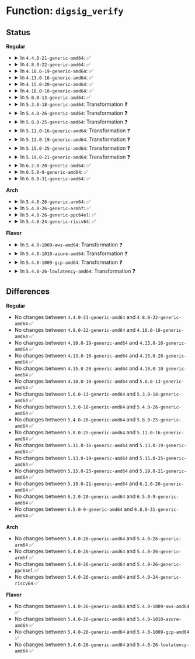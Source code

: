 # Function: <code>digsig_verify</code>

## Status
<b>Regular</b>
<ul>
<li>
<details>
<summary>In <code>4.4.0-21-generic-amd64</code>: ✅</summary>

```c
int digsig_verify(struct key * keyring, const char * sig, int siglen, const char * data, int datalen)
```

```json
{
  "name": "digsig_verify",
  "collision_type": "Unique Global",
  "inline_type": "No",
  "funcs": [
    {
      "addr": 18446744071583143680,
      "name": "digsig_verify",
      "external": true,
      "loc": "lib/digsig.c:190",
      "file": "lib/digsig.c",
      "inline": "seen, unknown",
      "caller_inline": [],
      "caller_func": [
        "security/integrity/digsig.c:integrity_digsig_verify"
      ]
    }
  ],
  "symbols": [
    {
      "addr": 18446744071583143680,
      "name": "digsig_verify",
      "section": ".text",
      "bind": "STB_GLOBAL",
      "size": 1293
    }
  ]
}
```
</details>
</li>
<li>
<details>
<summary>In <code>4.8.0-22-generic-amd64</code>: ✅</summary>

```c
int digsig_verify(struct key * keyring, const char * sig, int siglen, const char * data, int datalen)
```

```json
{
  "name": "digsig_verify",
  "collision_type": "Unique Global",
  "inline_type": "No",
  "funcs": [
    {
      "addr": 18446744071583437936,
      "name": "digsig_verify",
      "external": true,
      "loc": "lib/digsig.c:196",
      "file": "lib/digsig.c",
      "inline": "seen, unknown",
      "caller_inline": [],
      "caller_func": [
        "security/integrity/digsig.c:integrity_digsig_verify"
      ]
    }
  ],
  "symbols": [
    {
      "addr": 18446744071583437936,
      "name": "digsig_verify",
      "section": ".text",
      "bind": "STB_GLOBAL",
      "size": 1381
    }
  ]
}
```
</details>
</li>
<li>
<details>
<summary>In <code>4.10.0-19-generic-amd64</code>: ✅</summary>

```c
int digsig_verify(struct key * keyring, const char * sig, int siglen, const char * data, int datalen)
```

```json
{
  "name": "digsig_verify",
  "collision_type": "Unique Global",
  "inline_type": "No",
  "funcs": [
    {
      "addr": 18446744071583563664,
      "name": "digsig_verify",
      "external": true,
      "loc": "lib/digsig.c:196",
      "file": "lib/digsig.c",
      "inline": "seen, unknown",
      "caller_inline": [],
      "caller_func": [
        "security/integrity/digsig.c:integrity_digsig_verify"
      ]
    }
  ],
  "symbols": [
    {
      "addr": 18446744071583563664,
      "name": "digsig_verify",
      "section": ".text",
      "bind": "STB_GLOBAL",
      "size": 1381
    }
  ]
}
```
</details>
</li>
<li>
<details>
<summary>In <code>4.13.0-16-generic-amd64</code>: ✅</summary>

```c
int digsig_verify(struct key * keyring, const char * sig, int siglen, const char * data, int datalen)
```

```json
{
  "name": "digsig_verify",
  "collision_type": "Unique Global",
  "inline_type": "No",
  "funcs": [
    {
      "addr": 18446744071583601200,
      "name": "digsig_verify",
      "external": true,
      "loc": "lib/digsig.c:196",
      "file": "lib/digsig.c",
      "inline": "seen, unknown",
      "caller_inline": [],
      "caller_func": [
        "security/integrity/digsig.c:integrity_digsig_verify"
      ]
    }
  ],
  "symbols": [
    {
      "addr": 18446744071583601200,
      "name": "digsig_verify",
      "section": ".text",
      "bind": "STB_GLOBAL",
      "size": 1378
    }
  ]
}
```
</details>
</li>
<li>
<details>
<summary>In <code>4.15.0-20-generic-amd64</code>: ✅</summary>

```c
int digsig_verify(struct key * keyring, const char * sig, int siglen, const char * data, int datalen)
```

```json
{
  "name": "digsig_verify",
  "collision_type": "Unique Global",
  "inline_type": "No",
  "funcs": [
    {
      "addr": 18446744071583847280,
      "name": "digsig_verify",
      "external": true,
      "loc": "lib/digsig.c:202",
      "file": "lib/digsig.c",
      "inline": "seen, unknown",
      "caller_inline": [],
      "caller_func": [
        "security/integrity/digsig.c:integrity_digsig_verify"
      ]
    }
  ],
  "symbols": [
    {
      "addr": 18446744071583847280,
      "name": "digsig_verify",
      "section": ".text",
      "bind": "STB_GLOBAL",
      "size": 1394
    }
  ]
}
```
</details>
</li>
<li>
<details>
<summary>In <code>4.18.0-10-generic-amd64</code>: ✅</summary>

```c
int digsig_verify(struct key * keyring, const char * sig, int siglen, const char * data, int datalen)
```

```json
{
  "name": "digsig_verify",
  "collision_type": "Unique Global",
  "inline_type": "No",
  "funcs": [
    {
      "addr": 18446744071584047696,
      "name": "digsig_verify",
      "external": true,
      "loc": "lib/digsig.c:202",
      "file": "lib/digsig.c",
      "inline": "seen, unknown",
      "caller_inline": [],
      "caller_func": [
        "security/integrity/digsig.c:integrity_digsig_verify"
      ]
    }
  ],
  "symbols": [
    {
      "addr": 18446744071584047696,
      "name": "digsig_verify",
      "section": ".text",
      "bind": "STB_GLOBAL",
      "size": 1400
    }
  ]
}
```
</details>
</li>
<li>
<details>
<summary>In <code>5.0.0-13-generic-amd64</code>: ✅</summary>

```c
int digsig_verify(struct key * keyring, const char * sig, int siglen, const char * data, int datalen)
```

```json
{
  "name": "digsig_verify",
  "collision_type": "Unique Global",
  "inline_type": "No",
  "funcs": [
    {
      "addr": 18446744071584130640,
      "name": "digsig_verify",
      "external": true,
      "loc": "lib/digsig.c:202",
      "file": "lib/digsig.c",
      "inline": "seen, unknown",
      "caller_inline": [],
      "caller_func": [
        "security/integrity/digsig.c:integrity_digsig_verify"
      ]
    }
  ],
  "symbols": [
    {
      "addr": 18446744071584130640,
      "name": "digsig_verify",
      "section": ".text",
      "bind": "STB_GLOBAL",
      "size": 1411
    }
  ]
}
```
</details>
</li>
<li>
<details>
<summary>In <code>5.3.0-18-generic-amd64</code>: Transformation ❓</summary>

```c
int digsig_verify(struct key * keyring, const char * sig, int siglen, const char * data, int datalen)
```

```json
{
  "name": "digsig_verify",
  "collision_type": "Unique Global",
  "inline_type": "No",
  "funcs": [
    {
      "addr": 0,
      "name": "digsig_verify",
      "external": true,
      "loc": "lib/digsig.c:199",
      "file": "lib/digsig.c",
      "inline": "seen, unknown",
      "caller_inline": [],
      "caller_func": [
        "security/integrity/digsig.c:integrity_digsig_verify"
      ]
    }
  ],
  "symbols": [
    {
      "addr": 18446744071584322357,
      "name": "digsig_verify.cold",
      "section": ".text",
      "bind": "STB_LOCAL",
      "size": 24
    },
    {
      "addr": 18446744071584321952,
      "name": "digsig_verify",
      "section": ".text",
      "bind": "STB_GLOBAL",
      "size": 405
    }
  ]
}
```
</details>
</li>
<li>
<details>
<summary>In <code>5.4.0-26-generic-amd64</code>: Transformation ❓</summary>

```c
int digsig_verify(struct key * keyring, const char * sig, int siglen, const char * data, int datalen)
```

```json
{
  "name": "digsig_verify",
  "collision_type": "Unique Global",
  "inline_type": "No",
  "funcs": [
    {
      "addr": 0,
      "name": "digsig_verify",
      "external": true,
      "loc": "lib/digsig.c:199",
      "file": "lib/digsig.c",
      "inline": "seen, unknown",
      "caller_inline": [],
      "caller_func": [
        "security/integrity/digsig.c:integrity_digsig_verify"
      ]
    }
  ],
  "symbols": [
    {
      "addr": 18446744071584457045,
      "name": "digsig_verify.cold",
      "section": ".text",
      "bind": "STB_LOCAL",
      "size": 24
    },
    {
      "addr": 18446744071584456640,
      "name": "digsig_verify",
      "section": ".text",
      "bind": "STB_GLOBAL",
      "size": 405
    }
  ]
}
```
</details>
</li>
<li>
<details>
<summary>In <code>5.8.0-25-generic-amd64</code>: Transformation ❓</summary>

```c
int digsig_verify(struct key * keyring, const char * sig, int siglen, const char * data, int datalen)
```

```json
{
  "name": "digsig_verify",
  "collision_type": "Unique Global",
  "inline_type": "No",
  "funcs": [
    {
      "addr": 0,
      "name": "digsig_verify",
      "external": true,
      "loc": "lib/digsig.c:199",
      "file": "lib/digsig.c",
      "inline": "seen, unknown",
      "caller_inline": [],
      "caller_func": [
        "security/integrity/digsig.c:integrity_digsig_verify"
      ]
    }
  ],
  "symbols": [
    {
      "addr": 18446744071585020546,
      "name": "digsig_verify.cold",
      "section": ".text",
      "bind": "STB_LOCAL",
      "size": 24
    },
    {
      "addr": 18446744071585020144,
      "name": "digsig_verify",
      "section": ".text",
      "bind": "STB_GLOBAL",
      "size": 402
    }
  ]
}
```
</details>
</li>
<li>
<details>
<summary>In <code>5.11.0-16-generic-amd64</code>: Transformation ❓</summary>

```c
int digsig_verify(struct key * keyring, const char * sig, int siglen, const char * data, int datalen)
```

```json
{
  "name": "digsig_verify",
  "collision_type": "Unique Global",
  "inline_type": "No",
  "funcs": [
    {
      "addr": 0,
      "name": "digsig_verify",
      "external": true,
      "loc": "lib/digsig.c:199",
      "file": "lib/digsig.c",
      "inline": "seen, unknown",
      "caller_inline": [],
      "caller_func": [
        "security/integrity/digsig.c:integrity_digsig_verify"
      ]
    }
  ],
  "symbols": [
    {
      "addr": 18446744071591381167,
      "name": "digsig_verify.cold",
      "section": ".text",
      "bind": "STB_LOCAL",
      "size": 24
    },
    {
      "addr": 18446744071585168768,
      "name": "digsig_verify",
      "section": ".text",
      "bind": "STB_GLOBAL",
      "size": 402
    }
  ]
}
```
</details>
</li>
<li>
<details>
<summary>In <code>5.13.0-19-generic-amd64</code>: Transformation ❓</summary>

```c
int digsig_verify(struct key * keyring, const char * sig, int siglen, const char * data, int datalen)
```

```json
{
  "name": "digsig_verify",
  "collision_type": "Unique Global",
  "inline_type": "No",
  "funcs": [
    {
      "addr": 0,
      "name": "digsig_verify",
      "external": true,
      "loc": "lib/digsig.c:199",
      "file": "lib/digsig.c",
      "inline": "seen, unknown",
      "caller_inline": [],
      "caller_func": [
        "security/integrity/digsig.c:integrity_digsig_verify"
      ]
    }
  ],
  "symbols": [
    {
      "addr": 18446744071591323559,
      "name": "digsig_verify.cold",
      "section": ".text",
      "bind": "STB_LOCAL",
      "size": 24
    },
    {
      "addr": 18446744071585049232,
      "name": "digsig_verify",
      "section": ".text",
      "bind": "STB_GLOBAL",
      "size": 402
    }
  ]
}
```
</details>
</li>
<li>
<details>
<summary>In <code>5.15.0-25-generic-amd64</code>: Transformation ❓</summary>

```c
int digsig_verify(struct key * keyring, const char * sig, int siglen, const char * data, int datalen)
```

```json
{
  "name": "digsig_verify",
  "collision_type": "Unique Global",
  "inline_type": "No",
  "funcs": [
    {
      "addr": 0,
      "name": "digsig_verify",
      "external": true,
      "loc": "lib/digsig.c:199",
      "file": "lib/digsig.c",
      "inline": "seen, unknown",
      "caller_inline": [],
      "caller_func": [
        "security/integrity/digsig.c:integrity_digsig_verify"
      ]
    }
  ],
  "symbols": [
    {
      "addr": 18446744071592338902,
      "name": "digsig_verify.cold",
      "section": ".text",
      "bind": "STB_LOCAL",
      "size": 24
    },
    {
      "addr": 18446744071585492880,
      "name": "digsig_verify",
      "section": ".text",
      "bind": "STB_GLOBAL",
      "size": 402
    }
  ]
}
```
</details>
</li>
<li>
<details>
<summary>In <code>5.19.0-21-generic-amd64</code>: Transformation ❓</summary>

```c
int digsig_verify(struct key * keyring, const char * sig, int siglen, const char * data, int datalen)
```

```json
{
  "name": "digsig_verify",
  "collision_type": "Unique Global",
  "inline_type": "No",
  "funcs": [
    {
      "addr": 0,
      "name": "digsig_verify",
      "external": true,
      "loc": "lib/digsig.c:199",
      "file": "lib/digsig.c",
      "inline": "seen, unknown",
      "caller_inline": [],
      "caller_func": [
        "security/integrity/digsig.c:integrity_digsig_verify"
      ]
    }
  ],
  "symbols": [
    {
      "addr": 18446744071594199361,
      "name": "digsig_verify.cold",
      "section": ".text",
      "bind": "STB_LOCAL",
      "size": 24
    },
    {
      "addr": 18446744071586637728,
      "name": "digsig_verify",
      "section": ".text",
      "bind": "STB_GLOBAL",
      "size": 459
    }
  ]
}
```
</details>
</li>
<li>
<details>
<summary>In <code>6.2.0-20-generic-amd64</code>: ✅</summary>

```c
int digsig_verify(struct key * keyring, const char * sig, int siglen, const char * data, int datalen)
```

```json
{
  "name": "digsig_verify",
  "collision_type": "Unique Global",
  "inline_type": "No",
  "funcs": [
    {
      "addr": 18446744071587881104,
      "name": "digsig_verify",
      "external": true,
      "loc": "lib/digsig.c:199",
      "file": "lib/digsig.c",
      "inline": "seen, unknown",
      "caller_inline": [],
      "caller_func": [
        "security/integrity/digsig.c:integrity_digsig_verify"
      ]
    }
  ],
  "symbols": [
    {
      "addr": 18446744071587881104,
      "name": "digsig_verify",
      "section": ".text",
      "bind": "STB_GLOBAL",
      "size": 478
    }
  ]
}
```
</details>
</li>
<li>
<details>
<summary>In <code>6.5.0-9-generic-amd64</code>: ✅</summary>

```c
int digsig_verify(struct key * keyring, const char * sig, int siglen, const char * data, int datalen)
```

```json
{
  "name": "digsig_verify",
  "collision_type": "Unique Global",
  "inline_type": "No",
  "funcs": [
    {
      "addr": 18446744071588152912,
      "name": "digsig_verify",
      "external": true,
      "loc": "lib/digsig.c:199",
      "file": "lib/digsig.c",
      "inline": "seen, unknown",
      "caller_inline": [],
      "caller_func": [
        "security/integrity/digsig.c:integrity_digsig_verify"
      ]
    }
  ],
  "symbols": [
    {
      "addr": 18446744071588152912,
      "name": "digsig_verify",
      "section": ".text",
      "bind": "STB_GLOBAL",
      "size": 478
    }
  ]
}
```
</details>
</li>
<li>
<details>
<summary>In <code>6.8.0-31-generic-amd64</code>: ✅</summary>

```c
int digsig_verify(struct key * keyring, const char * sig, int siglen, const char * data, int datalen)
```

```json
{
  "name": "digsig_verify",
  "collision_type": "Unique Global",
  "inline_type": "No",
  "funcs": [
    {
      "addr": 18446744071588442512,
      "name": "digsig_verify",
      "external": true,
      "loc": "lib/digsig.c:199",
      "file": "lib/digsig.c",
      "inline": "seen, unknown",
      "caller_inline": [],
      "caller_func": [
        "security/integrity/digsig.c:integrity_digsig_verify"
      ]
    }
  ],
  "symbols": [
    {
      "addr": 18446744071588442512,
      "name": "digsig_verify",
      "section": ".text",
      "bind": "STB_GLOBAL",
      "size": 478
    }
  ]
}
```
</details>
</li>
</ul>
<b>Arch</b>
<ul>
<li>
<details>
<summary>In <code>5.4.0-26-generic-arm64</code>: ✅</summary>

```c
int digsig_verify(struct key * keyring, const char * sig, int siglen, const char * data, int datalen)
```

```json
{
  "name": "digsig_verify",
  "collision_type": "Unique Global",
  "inline_type": "No",
  "funcs": [
    {
      "addr": 18446603336496342952,
      "name": "digsig_verify",
      "external": true,
      "loc": "lib/digsig.c:199",
      "file": "lib/digsig.c",
      "inline": "seen, unknown",
      "caller_inline": [],
      "caller_func": [
        "security/integrity/digsig.c:integrity_digsig_verify"
      ]
    }
  ],
  "symbols": [
    {
      "addr": 18446603336496342952,
      "name": "digsig_verify",
      "section": ".text",
      "bind": "STB_GLOBAL",
      "size": 452
    }
  ]
}
```
</details>
</li>
<li>
<details>
<summary>In <code>5.4.0-26-generic-armhf</code>: ✅</summary>

```c
int digsig_verify(struct key * keyring, const char * sig, int siglen, const char * data, int datalen)
```

```json
{
  "name": "digsig_verify",
  "collision_type": "Unique Global",
  "inline_type": "No",
  "funcs": [
    {
      "addr": 3229676548,
      "name": "digsig_verify",
      "external": true,
      "loc": "lib/digsig.c:199",
      "file": "lib/digsig.c",
      "inline": "seen, unknown",
      "caller_inline": [],
      "caller_func": [
        "security/integrity/digsig.c:integrity_digsig_verify"
      ]
    }
  ],
  "symbols": [
    {
      "addr": 3229676548,
      "name": "digsig_verify",
      "section": ".text",
      "bind": "STB_GLOBAL",
      "size": 448
    }
  ]
}
```
</details>
</li>
<li>
<details>
<summary>In <code>5.4.0-26-generic-ppc64el</code>: ✅</summary>

```c
int digsig_verify(struct key * keyring, const char * sig, int siglen, const char * data, int datalen)
```

```json
{
  "name": "digsig_verify",
  "collision_type": "Unique Global",
  "inline_type": "No",
  "funcs": [
    {
      "addr": 13835058055290667824,
      "name": "digsig_verify",
      "external": true,
      "loc": "lib/digsig.c:199",
      "file": "lib/digsig.c",
      "inline": "seen, unknown",
      "caller_inline": [],
      "caller_func": [
        "security/integrity/digsig.c:integrity_digsig_verify"
      ]
    }
  ],
  "symbols": [
    {
      "addr": 13835058055290667824,
      "name": "digsig_verify",
      "section": ".text",
      "bind": "STB_GLOBAL",
      "size": 636
    }
  ]
}
```
</details>
</li>
<li>
<details>
<summary>In <code>5.4.0-24-generic-riscv64</code>: ✅</summary>

```c
int digsig_verify(struct key * keyring, const char * sig, int siglen, const char * data, int datalen)
```

```json
{
  "name": "digsig_verify",
  "collision_type": "Unique Global",
  "inline_type": "No",
  "funcs": [
    {
      "addr": 18446743936275392634,
      "name": "digsig_verify",
      "external": true,
      "loc": "lib/digsig.c:199",
      "file": "lib/digsig.c",
      "inline": "seen, unknown",
      "caller_inline": [],
      "caller_func": [
        "security/integrity/digsig.c:integrity_digsig_verify"
      ]
    }
  ],
  "symbols": [
    {
      "addr": 18446743936275392634,
      "name": "digsig_verify",
      "section": ".text",
      "bind": "STB_GLOBAL",
      "size": 446
    }
  ]
}
```
</details>
</li>
</ul>
<b>Flavor</b>
<ul>
<li>
<details>
<summary>In <code>5.4.0-1009-aws-amd64</code>: Transformation ❓</summary>

```c
int digsig_verify(struct key * keyring, const char * sig, int siglen, const char * data, int datalen)
```

```json
{
  "name": "digsig_verify",
  "collision_type": "Unique Global",
  "inline_type": "No",
  "funcs": [
    {
      "addr": 0,
      "name": "digsig_verify",
      "external": true,
      "loc": "lib/digsig.c:199",
      "file": "lib/digsig.c",
      "inline": "seen, unknown",
      "caller_inline": [],
      "caller_func": [
        "security/integrity/digsig.c:integrity_digsig_verify"
      ]
    }
  ],
  "symbols": [
    {
      "addr": 18446744071584425781,
      "name": "digsig_verify.cold",
      "section": ".text",
      "bind": "STB_LOCAL",
      "size": 24
    },
    {
      "addr": 18446744071584425376,
      "name": "digsig_verify",
      "section": ".text",
      "bind": "STB_GLOBAL",
      "size": 405
    }
  ]
}
```
</details>
</li>
<li>
<details>
<summary>In <code>5.4.0-1010-azure-amd64</code>: Transformation ❓</summary>

```c
int digsig_verify(struct key * keyring, const char * sig, int siglen, const char * data, int datalen)
```

```json
{
  "name": "digsig_verify",
  "collision_type": "Unique Global",
  "inline_type": "No",
  "funcs": [
    {
      "addr": 0,
      "name": "digsig_verify",
      "external": true,
      "loc": "lib/digsig.c:199",
      "file": "lib/digsig.c",
      "inline": "seen, unknown",
      "caller_inline": [],
      "caller_func": [
        "security/integrity/digsig.c:integrity_digsig_verify"
      ]
    }
  ],
  "symbols": [
    {
      "addr": 18446744071584360981,
      "name": "digsig_verify.cold",
      "section": ".text",
      "bind": "STB_LOCAL",
      "size": 24
    },
    {
      "addr": 18446744071584360576,
      "name": "digsig_verify",
      "section": ".text",
      "bind": "STB_GLOBAL",
      "size": 405
    }
  ]
}
```
</details>
</li>
<li>
<details>
<summary>In <code>5.4.0-1009-gcp-amd64</code>: Transformation ❓</summary>

```c
int digsig_verify(struct key * keyring, const char * sig, int siglen, const char * data, int datalen)
```

```json
{
  "name": "digsig_verify",
  "collision_type": "Unique Global",
  "inline_type": "No",
  "funcs": [
    {
      "addr": 0,
      "name": "digsig_verify",
      "external": true,
      "loc": "lib/digsig.c:199",
      "file": "lib/digsig.c",
      "inline": "seen, unknown",
      "caller_inline": [],
      "caller_func": [
        "security/integrity/digsig.c:integrity_digsig_verify"
      ]
    }
  ],
  "symbols": [
    {
      "addr": 18446744071584408693,
      "name": "digsig_verify.cold",
      "section": ".text",
      "bind": "STB_LOCAL",
      "size": 24
    },
    {
      "addr": 18446744071584408288,
      "name": "digsig_verify",
      "section": ".text",
      "bind": "STB_GLOBAL",
      "size": 405
    }
  ]
}
```
</details>
</li>
<li>
<details>
<summary>In <code>5.4.0-26-lowlatency-amd64</code>: Transformation ❓</summary>

```c
int digsig_verify(struct key * keyring, const char * sig, int siglen, const char * data, int datalen)
```

```json
{
  "name": "digsig_verify",
  "collision_type": "Unique Global",
  "inline_type": "No",
  "funcs": [
    {
      "addr": 0,
      "name": "digsig_verify",
      "external": true,
      "loc": "lib/digsig.c:199",
      "file": "lib/digsig.c",
      "inline": "seen, unknown",
      "caller_inline": [],
      "caller_func": [
        "security/integrity/digsig.c:integrity_digsig_verify"
      ]
    }
  ],
  "symbols": [
    {
      "addr": 18446744071584514757,
      "name": "digsig_verify.cold",
      "section": ".text",
      "bind": "STB_LOCAL",
      "size": 24
    },
    {
      "addr": 18446744071584514352,
      "name": "digsig_verify",
      "section": ".text",
      "bind": "STB_GLOBAL",
      "size": 405
    }
  ]
}
```
</details>
</li>
</ul>

## Differences
<b>Regular</b>
<ul>
<li>
No changes between <code>4.4.0-21-generic-amd64</code> and <code>4.8.0-22-generic-amd64</code> ✅
</li>
<li>
No changes between <code>4.8.0-22-generic-amd64</code> and <code>4.10.0-19-generic-amd64</code> ✅
</li>
<li>
No changes between <code>4.10.0-19-generic-amd64</code> and <code>4.13.0-16-generic-amd64</code> ✅
</li>
<li>
No changes between <code>4.13.0-16-generic-amd64</code> and <code>4.15.0-20-generic-amd64</code> ✅
</li>
<li>
No changes between <code>4.15.0-20-generic-amd64</code> and <code>4.18.0-10-generic-amd64</code> ✅
</li>
<li>
No changes between <code>4.18.0-10-generic-amd64</code> and <code>5.0.0-13-generic-amd64</code> ✅
</li>
<li>
No changes between <code>5.0.0-13-generic-amd64</code> and <code>5.3.0-18-generic-amd64</code> ✅
</li>
<li>
No changes between <code>5.3.0-18-generic-amd64</code> and <code>5.4.0-26-generic-amd64</code> ✅
</li>
<li>
No changes between <code>5.4.0-26-generic-amd64</code> and <code>5.8.0-25-generic-amd64</code> ✅
</li>
<li>
No changes between <code>5.8.0-25-generic-amd64</code> and <code>5.11.0-16-generic-amd64</code> ✅
</li>
<li>
No changes between <code>5.11.0-16-generic-amd64</code> and <code>5.13.0-19-generic-amd64</code> ✅
</li>
<li>
No changes between <code>5.13.0-19-generic-amd64</code> and <code>5.15.0-25-generic-amd64</code> ✅
</li>
<li>
No changes between <code>5.15.0-25-generic-amd64</code> and <code>5.19.0-21-generic-amd64</code> ✅
</li>
<li>
No changes between <code>5.19.0-21-generic-amd64</code> and <code>6.2.0-20-generic-amd64</code> ✅
</li>
<li>
No changes between <code>6.2.0-20-generic-amd64</code> and <code>6.5.0-9-generic-amd64</code> ✅
</li>
<li>
No changes between <code>6.5.0-9-generic-amd64</code> and <code>6.8.0-31-generic-amd64</code> ✅
</li>
</ul>
<b>Arch</b>
<ul>
<li>
No changes between <code>5.4.0-26-generic-amd64</code> and <code>5.4.0-26-generic-arm64</code> ✅
</li>
<li>
No changes between <code>5.4.0-26-generic-amd64</code> and <code>5.4.0-26-generic-armhf</code> ✅
</li>
<li>
No changes between <code>5.4.0-26-generic-amd64</code> and <code>5.4.0-26-generic-ppc64el</code> ✅
</li>
<li>
No changes between <code>5.4.0-26-generic-amd64</code> and <code>5.4.0-24-generic-riscv64</code> ✅
</li>
</ul>
<b>Flavor</b>
<ul>
<li>
No changes between <code>5.4.0-26-generic-amd64</code> and <code>5.4.0-1009-aws-amd64</code> ✅
</li>
<li>
No changes between <code>5.4.0-26-generic-amd64</code> and <code>5.4.0-1010-azure-amd64</code> ✅
</li>
<li>
No changes between <code>5.4.0-26-generic-amd64</code> and <code>5.4.0-1009-gcp-amd64</code> ✅
</li>
<li>
No changes between <code>5.4.0-26-generic-amd64</code> and <code>5.4.0-26-lowlatency-amd64</code> ✅
</li>
</ul>
